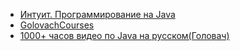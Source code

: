 - <a href="http://www.intuit.ru/studies/courses/16/16/info">Интуит. Программирование на Java</a>
- <a href="https://www.youtube.com/user/KharkovITCourses/">GolovachCourses</a>
- <a href="https://habrahabr.ru/company/golovachcourses/blog/215275/">1000+ часов видео по Java на русском(Головач)</a>